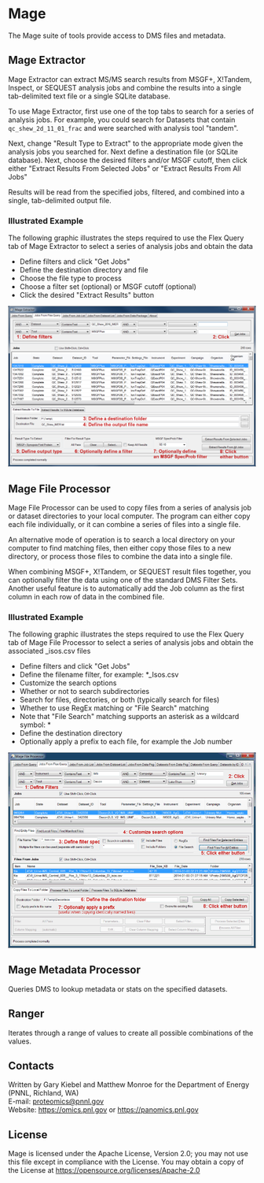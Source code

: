 # Mage

The Mage suite of tools provide access to DMS files and metadata.

## Mage Extractor

Mage Extractor can extract MS/MS search results from MSGF+, X!Tandem, 
Inspect, or SEQUEST analysis jobs and combine the results into a single 
tab-delimited text file or a single SQLite database.

To use Mage Extractor, first use one of the top tabs to search for 
a series of analysis jobs.  For example, you could search for 
Datasets that contain `qc_shew_2d_11_01_frac` and were searched
with analysis tool "tandem".

Next, change "Result Type to Extract" to the appropriate mode given
the analysis jobs you searched for.  Next define a destination 
file (or SQLite database).  Next, choose the desired filters and/or 
MSGF cutoff, then click either "Extract Results From Selected Jobs" or 
"Extract Results From All Jobs"

Results will be read from the specified jobs, filtered, and
combined into a single, tab-delimited output file.

### Illustrated Example

The following graphic illustrates the steps required to use the Flex Query tab of Mage Extractor to select a series of analysis jobs and obtain the data
* Define filters and click "Get Jobs"
* Define the destination directory and file
* Choose the file type to process
* Choose a filter set (optional) or MSGF cutoff (optional)
* Click the desired "Extract Results" button

![Mage Extractor Directions](https://github.com/PNNL-Comp-Mass-Spec/Mage/blob/master/Docs/Mage_Extractor_StepByStep_Directions.png)

## Mage File Processor

Mage File Processor can be used to copy files from a series of 
analysis job or dataset directories to your local computer.  The program
can either copy each file individually, or it can combine a series of
files into a single file.

An alternative mode of operation is to search a local directory on
your computer to find matching files, then either copy those files
to a new directory, or process those files to combine the data into a
single file.

When combining MSGF+, X!Tandem, or SEQUEST result files together, you can 
optionally filter the data using one of the standard DMS Filter Sets.
Another useful feature is to automatically add the Job column as the
first column in each row of data in the combined file.

### Illustrated Example

The following graphic illustrates the steps required to use the Flex Query tab of Mage File Processor 
to select a series of analysis jobs and obtain the associated _isos.csv files
* Define filters and click "Get Jobs"
* Define the filename filter, for example: *_Isos.csv
* Customize the search options
* Whether or not to search subdirectories
* Search for files, directories, or both (typically search for files)
* Whether to use RegEx matching or "File Search" matching
* Note that "File Search" matching supports an asterisk as a wildcard symbol: *
* Define the destination directory
* Optionally apply a prefix to each file, for example the Job number

![Mage File Processor Directions](https://github.com/PNNL-Comp-Mass-Spec/Mage/blob/master/Docs/Mage_FileProcessor_StepByStep_Directions.png)

## Mage Metadata Processor

Queries DMS to lookup metadata or stats on the specified datasets.

## Ranger

Iterates through a range of values to create all possible combinations of the values.

## Contacts

Written by Gary Kiebel and Matthew Monroe for the Department of Energy (PNNL, Richland, WA) \
E-mail: proteomics@pnnl.gov \
Website: https://omics.pnl.gov or https://panomics.pnl.gov

## License

Mage is licensed under the Apache License, Version 2.0; 
you may not use this file except in compliance with the License.  You may obtain 
a copy of the License at https://opensource.org/licenses/Apache-2.0

